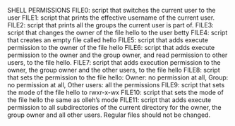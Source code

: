 SHELL PERMISSIONS
FILE0: script that switches the current user to the user
FILE1: script that prints the effective username of the current user.
FILE2: script that prints all the groups the current user is part of.
FILE3: script that changes the owner of the file hello to the user betty
FILE4: script that creates an empty file called hello
FILE5: script that adds execute permission to the owner of the file hello
FILE6: script that adds execute permission to the owner and the group owner, and read permission to other users, to the file hello.
FILE7: script that adds execution permission to the owner, the group owner and the other users, to the file hello
FILE8: script that sets the permission to the file hello: Owner: no permission at all, Group: no permission at all, Other users: all the permissions
FILE9: script that sets the mode of the file hello to rwxr-x-wx
FILE10: script that sets the mode of the file hello the same as olleh’s mode 
FILE11: script that adds execute permission to all subdirectories of the current directory for the owner, the group owner and all other users. Regular files should not be changed.
